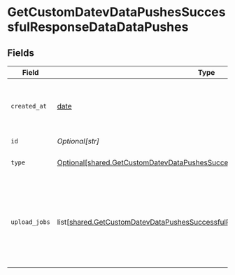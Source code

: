 # GetCustomDatevDataPushesSuccessfulResponseDataDataPushes


## Fields

| Field                                                                                                                                                                            | Type                                                                                                                                                                             | Required                                                                                                                                                                         | Description                                                                                                                                                                      |
| -------------------------------------------------------------------------------------------------------------------------------------------------------------------------------- | -------------------------------------------------------------------------------------------------------------------------------------------------------------------------------- | -------------------------------------------------------------------------------------------------------------------------------------------------------------------------------- | -------------------------------------------------------------------------------------------------------------------------------------------------------------------------------- |
| `created_at`                                                                                                                                                                     | [date](https://docs.python.org/3/library/datetime.html#date-objects)                                                                                                             | :heavy_check_mark:                                                                                                                                                               | Date when the push-data endpoint was called.<br/><br/>[](https://developer.mozilla.org/en-US/docs/Web/JavaScript/Reference/Global_Objects/Date/toISOString)                      |
| `id`                                                                                                                                                                             | *Optional[str]*                                                                                                                                                                  | :heavy_check_mark:                                                                                                                                                               | N/A                                                                                                                                                                              |
| `type`                                                                                                                                                                           | [Optional[shared.GetCustomDatevDataPushesSuccessfulResponseDataDataPushesType]](undefined/models/shared/getcustomdatevdatapushessuccessfulresponsedatadatapushestype.md)         | :heavy_check_mark:                                                                                                                                                               | Type of the executed data push.                                                                                                                                                  |
| `upload_jobs`                                                                                                                                                                    | list[[shared.GetCustomDatevDataPushesSuccessfulResponseDataDataPushesUploadJobs](undefined/models/shared/getcustomdatevdatapushessuccessfulresponsedatadatapushesuploadjobs.md)] | :heavy_check_mark:                                                                                                                                                               | List of all the submitted files. This can include multiple files if data was edited for multiple months.                                                                         |